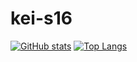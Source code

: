 # kei-s16
[![GitHub stats](https://github-readme-stats.vercel.app/api?username=kei-s16&count_private=true&show_icons=true&theme=solarized-light&line_height=24)](https://github.com/anuraghazra/github-readme-stats)
[![Top Langs](https://github-readme-stats.vercel.app/api/top-langs/?username=kei-s16&show_icons=true&theme=solarized-light&layout=compact)](https://github.com/anuraghazra/github-readme-stats)
